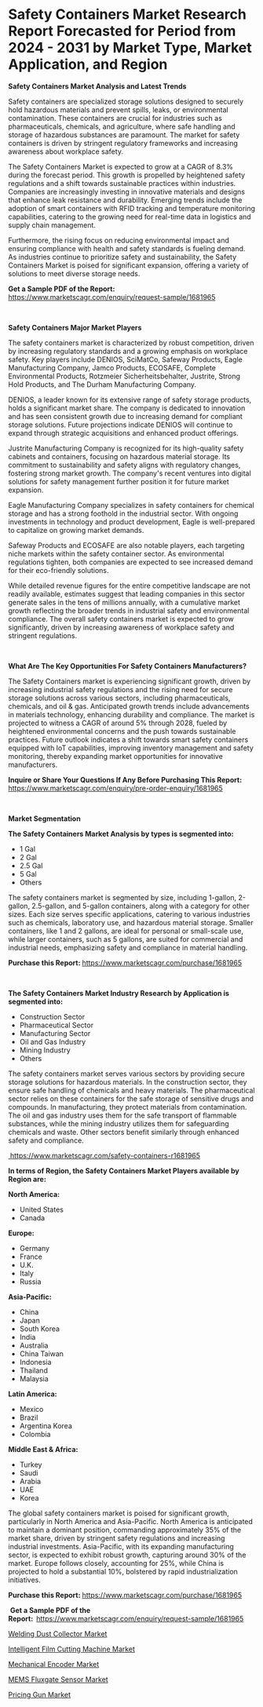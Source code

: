 <p><h1>Safety Containers Market Research Report Forecasted for Period from 2024 -  2031 by Market Type, Market Application, and Region</h1></p><p><strong>Safety Containers Market Analysis and Latest Trends</strong></p>
<p><p>Safety containers are specialized storage solutions designed to securely hold hazardous materials and prevent spills, leaks, or environmental contamination. These containers are crucial for industries such as pharmaceuticals, chemicals, and agriculture, where safe handling and storage of hazardous substances are paramount. The market for safety containers is driven by stringent regulatory frameworks and increasing awareness about workplace safety.</p><p>The Safety Containers Market is expected to grow at a CAGR of 8.3% during the forecast period. This growth is propelled by heightened safety regulations and a shift towards sustainable practices within industries. Companies are increasingly investing in innovative materials and designs that enhance leak resistance and durability. Emerging trends include the adoption of smart containers with RFID tracking and temperature monitoring capabilities, catering to the growing need for real-time data in logistics and supply chain management. </p><p>Furthermore, the rising focus on reducing environmental impact and ensuring compliance with health and safety standards is fueling demand. As industries continue to prioritize safety and sustainability, the Safety Containers Market is poised for significant expansion, offering a variety of solutions to meet diverse storage needs.</p></p>
<p><strong>Get a Sample PDF of the Report:&nbsp;</strong> <a href="https://www.marketscagr.com/enquiry/request-sample/1681965?utm_campaign=1128&utm_medium=2&utm_source=Github&utm_content=ia&utm_term=01102024&utm_id=safety-containers">https://www.marketscagr.com/enquiry/request-sample/1681965</a></p>
<p>&nbsp;</p>
<p><strong>Safety Containers Major Market Players</strong></p>
<p><p>The safety containers market is characterized by robust competition, driven by increasing regulatory standards and a growing emphasis on workplace safety. Key players include DENIOS, SciMatCo, Safeway Products, Eagle Manufacturing Company, Jamco Products, ECOSAFE, Complete Environmental Products, Rotzmeier Sicherheitsbehalter, Justrite, Strong Hold Products, and The Durham Manufacturing Company.</p><p>DENIOS, a leader known for its extensive range of safety storage products, holds a significant market share. The company is dedicated to innovation and has seen consistent growth due to increasing demand for compliant storage solutions. Future projections indicate DENIOS will continue to expand through strategic acquisitions and enhanced product offerings.</p><p>Justrite Manufacturing Company is recognized for its high-quality safety cabinets and containers, focusing on hazardous material storage. Its commitment to sustainability and safety aligns with regulatory changes, fostering strong market growth. The company's recent ventures into digital solutions for safety management further position it for future market expansion.</p><p>Eagle Manufacturing Company specializes in safety containers for chemical storage and has a strong foothold in the industrial sector. With ongoing investments in technology and product development, Eagle is well-prepared to capitalize on growing market demands.</p><p>Safeway Products and ECOSAFE are also notable players, each targeting niche markets within the safety container sector. As environmental regulations tighten, both companies are expected to see increased demand for their eco-friendly solutions.</p><p>While detailed revenue figures for the entire competitive landscape are not readily available, estimates suggest that leading companies in this sector generate sales in the tens of millions annually, with a cumulative market growth reflecting the broader trends in industrial safety and environmental compliance. The overall safety containers market is expected to grow significantly, driven by increasing awareness of workplace safety and stringent regulations.</p></p>
<p>&nbsp;</p>
<p><strong>What Are The Key Opportunities For Safety Containers Manufacturers?</strong></p>
<p><p>The Safety Containers market is experiencing significant growth, driven by increasing industrial safety regulations and the rising need for secure storage solutions across various sectors, including pharmaceuticals, chemicals, and oil & gas. Anticipated growth trends include advancements in materials technology, enhancing durability and compliance. The market is projected to witness a CAGR of around 5% through 2028, fueled by heightened environmental concerns and the push towards sustainable practices. Future outlook indicates a shift towards smart safety containers equipped with IoT capabilities, improving inventory management and safety monitoring, thereby expanding market opportunities for innovative manufacturers.</p></p>
<p><strong>Inquire or Share Your Questions If Any Before Purchasing This Report:</strong> <a href="https://www.marketscagr.com/enquiry/pre-order-enquiry/1681965?utm_campaign=1128&utm_medium=2&utm_source=Github&utm_content=ia&utm_term=01102024&utm_id=safety-containers">https://www.marketscagr.com/enquiry/pre-order-enquiry/1681965</a></p>
<p>&nbsp;</p>
<p><strong>Market Segmentation</strong></p>
<p><strong>The Safety Containers Market Analysis by types is segmented into:</strong></p>
<p><ul><li>1 Gal</li><li>2 Gal</li><li>2.5 Gal</li><li>5 Gal</li><li>Others</li></ul></p>
<p><p>The safety containers market is segmented by size, including 1-gallon, 2-gallon, 2.5-gallon, and 5-gallon containers, along with a category for other sizes. Each size serves specific applications, catering to various industries such as chemicals, laboratory use, and hazardous material storage. Smaller containers, like 1 and 2 gallons, are ideal for personal or small-scale use, while larger containers, such as 5 gallons, are suited for commercial and industrial needs, emphasizing safety and compliance in material handling.</p></p>
<p><strong>Purchase this Report:&nbsp;</strong><a href="https://www.marketscagr.com/purchase/1681965?utm_campaign=1128&utm_medium=2&utm_source=Github&utm_content=ia&utm_term=01102024&utm_id=safety-containers">https://www.marketscagr.com/purchase/1681965</a></p>
<p>&nbsp;</p>
<p><strong>The Safety Containers Market Industry Research by Application is segmented into:</strong></p>
<p><ul><li>Construction Sector</li><li>Pharmaceutical Sector</li><li>Manufacturing Sector</li><li>Oil and Gas Industry</li><li>Mining Industry</li><li>Others</li></ul></p>
<p><p>The safety containers market serves various sectors by providing secure storage solutions for hazardous materials. In the construction sector, they ensure safe handling of chemicals and heavy materials. The pharmaceutical sector relies on these containers for the safe storage of sensitive drugs and compounds. In manufacturing, they protect materials from contamination. The oil and gas industry uses them for the safe transport of flammable substances, while the mining industry utilizes them for safeguarding chemicals and waste. Other sectors benefit similarly through enhanced safety and compliance.</p></p>
<p><a href="https://www.marketscagr.com/safety-containers-r1681965?utm_campaign=1128&utm_medium=2&utm_source=Github&utm_content=ia&utm_term=01102024&utm_id=safety-containers">&nbsp;https://www.marketscagr.com/safety-containers-r1681965</a></p>
<p><strong>In terms of Region, the Safety Containers Market Players available by Region are:</strong></p>
<p>
    <p> <strong> North America: </strong>
        <ul>
            <li>United States</li>
            <li>Canada</li>
        </ul>
        </p> 
    <p> <strong> Europe: </strong>
        <ul>
            <li>Germany</li>
            <li>France</li>
            <li>U.K.</li>
            <li>Italy</li>
            <li>Russia</li>
        </ul>
        </p> 
    <p> <strong> Asia-Pacific: </strong>
        <ul>
            <li>China</li>
            <li>Japan</li>
            <li>South Korea</li>
            <li>India</li>
            <li>Australia</li>
            <li>China Taiwan</li>
            <li>Indonesia</li>
            <li>Thailand</li>
            <li>Malaysia</li>
        </ul>
        </p> 
    <p> <strong> Latin America: </strong>
        <ul>
            <li>Mexico</li>
            <li>Brazil</li>
            <li>Argentina Korea</li>
            <li>Colombia</li>
        </ul>
        </p> 
    <p> <strong> Middle East & Africa: </strong>
        <ul>
            <li>Turkey</li>
            <li>Saudi</li>
            <li>Arabia</li>
            <li>UAE</li>
            <li>Korea</li>
        </ul>
    </p>
    </p>
<p><p>The global safety containers market is poised for significant growth, particularly in North America and Asia-Pacific. North America is anticipated to maintain a dominant position, commanding approximately 35% of the market share, driven by stringent safety regulations and increasing industrial investments. Asia-Pacific, with its expanding manufacturing sector, is expected to exhibit robust growth, capturing around 30% of the market. Europe follows closely, accounting for 25%, while China is projected to hold a substantial 10%, bolstered by rapid industrialization initiatives.</p></p>
<p><strong>Purchase this Report: </strong><a href="https://www.marketscagr.com/purchase/1681965?utm_campaign=1128&utm_medium=2&utm_source=Github&utm_content=ia&utm_term=01102024&utm_id=safety-containers">https://www.marketscagr.com/purchase/1681965</a></p>
<p>&nbsp;<strong>Get a Sample PDF of the Report:&nbsp;&nbsp;</strong><a href="https://www.marketscagr.com/enquiry/request-sample/1681965?utm_campaign=1128&utm_medium=2&utm_source=Github&utm_content=ia&utm_term=01102024&utm_id=safety-containers">https://www.marketscagr.com/enquiry/request-sample/1681965</a></p>
<p><strong></strong></p>
<p><p><a href="https://www.linkedin.com/pulse/pioneering-growth-analyzing-global-welding-dust-collector-ca3ff?utm_campaign=1128&utm_medium=2&utm_source=Github&utm_content=ia&utm_term=01102024&utm_id=safety-containers">Welding Dust Collector Market</a></p><p><a href="https://www.linkedin.com/pulse/what-influencing-future-intelligent-film-cutting-machine-beabf?utm_campaign=1128&utm_medium=2&utm_source=Github&utm_content=ia&utm_term=01102024&utm_id=safety-containers">Intelligent Film Cutting Machine Market</a></p><p><a href="https://issuu.com/reportprime-2/docs/mechanical-encoder-market-size-2030_f064b3a2de9901?utm_campaign=1128&utm_medium=2&utm_source=Github&utm_content=ia&utm_term=01102024&utm_id=safety-containers">Mechanical Encoder Market</a></p><p><a href="https://issuu.com/reportprime-2/docs/mems-fluxgate-sensor-market-size-20_330656e43db01a?utm_campaign=1128&utm_medium=2&utm_source=Github&utm_content=ia&utm_term=01102024&utm_id=safety-containers">MEMS Fluxgate Sensor Market</a></p><p><a href="https://www.linkedin.com/pulse/pricing-gun-industry-sector-new-technologies-market-impact-vl5tf?utm_campaign=1128&utm_medium=2&utm_source=Github&utm_content=ia&utm_term=01102024&utm_id=safety-containers">Pricing Gun Market</a></p></p>